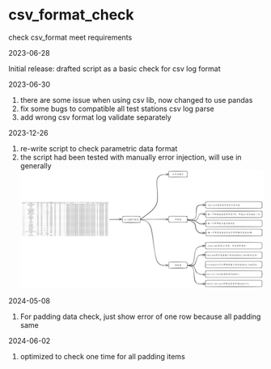 # csv_format_check
check csv_format meet requirements


2023-06-28

Initial release: drafted script as a basic check for csv log format


2023-06-30
1. there are some issue when using csv lib, now changed to use pandas
2. fix some bugs to compatible all test stations csv log parse
3. add wrong csv format log validate separately


2023-12-26

1. re-write script to check parametric data format
2. the script had been tested with manually error injection, will use in generally
![](https://raw.githubusercontent.com/Tresordie/PicBed/master/csv_format_check_scripts_request.excalidraw.png)


2024-05-08

1. For padding data check, just show error of one row because all padding same


2024-06-02
1. optimized to check one time for all padding items